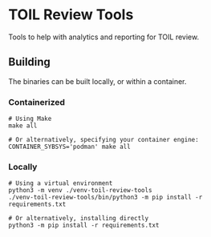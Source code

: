 # TOIL Review Tools

Tools to help with analytics and reporting for TOIL review.

## Building

The binaries can be built locally, or within a container.

### Containerized
 
```shell
# Using Make
make all

# Or alternatively, specifying your container engine:
CONTAINER_SYBSYS='podman' make all
```

### Locally

```shell
# Using a virtual environment
python3 -m venv ./venv-toil-review-tools
./venv-toil-review-tools/bin/python3 -m pip install -r requirements.txt

# Or alternatively, installing directly
python3 -m pip install -r requirements.txt
```
 

